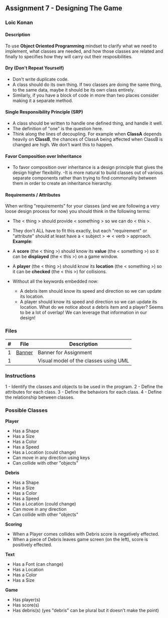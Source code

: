 ## Assignment 7 - Designing The Game

### Loic Konan

#### Description

To use **Object Oriented Programming** mindset to clarify what we need to implement, what classes are needed, and how those classes are related and finally to specifies how they will carry out their resposibilities.

#### Dry (Don't Repeat Yourself)

- Don't write duplicate code.
- A class should do its own thing. If two classes are doing the same thing, to the same data, maybe it should be its own class entirely.
- Similarly, if you have a block of code in more than two places consider making it a separate method.

#### Single Responsibility Principle (SRP)

- A class should be written to handle one defined thing, and handle it well.
- The definition of "one" is the question here.
- Think along the lines of decoupling. For example when **ClassA** depends heavily on **ClassB**, the chances of ClassA being affected when ClassB is changed are high. We don't want this to happen.

#### Favor Composition over Inheritance

- To favor composition over inheritance is a design principle that gives the design higher flexibility.
  -It is more natural to build classes out of various separate components rather than trying to find commonality between them in order to create an inheritance hierarchy.

#### Requirements / Attributes

When writing "requirements" for your classes (and we are following a very loose design process for now) you should think in the following terms:

- The < thing > should provide < something > so we can do < this >.
- They don't ALL have to fit this exactly, but each "requirement" or "attribute" should at least have a < subject > => < verb > approach.
  **Example:**

- A **score** (the < thing >) should know its **value** (the < something >) so it can be **displayed** (the < this >) on a game window.
- A **player** (the < thing >) should know its **location** (the < something >) so it can be **checked** (the < this >) for collisions.
- Without all the keywords embedded now:
  - A debris item should know its speed and direction so we can update its location.
  - A player should know its speed and direction so we can update its location.
  What do we notice about a debris item and a player? Seems to be a lot of overlap! We can leverage that information in our design!

### Files

|  #  | File             | Description                           |
| :-: | ---------------- | ------------------------------------- |
|  1  | [Banner](Banner) | Banner for Assignment                 |
|  1  | []()             | Visual model of the classes using UML |

### Instructions

1 - Identify the classes and objects to be used in the program\.
2 - Define the attributes for each class\.
3 - Define the behaviors for each class\.
4 - Define the relationship between classes\.

### Possible Classes

**Player**

- Has a Shape
- Has a Size
- Has a Color
- Has a Speed
- Has a Location (could change)
- Can move in any direction using keys
- Can collide with other "objects"

**Debris**

- Has a Shape
- Has a Size
- Has a Color
- Has a Speed
- Has a Location (could change)
- Can move in any direction
- Can collide with other "objects"

**Scoring**

- When a Player comes collides with Debris score is negatively effected.
- When a piece of Debris leaves game screen (on the left), score is positively effected.

**Text**

- Has a Font (can change)
- Has a Location
- Has a Color
- Has a Size

**Game**

- Has player(s)
- Has score(s)
- Has debris(s) (yes "debris" can be plural but it doesn't make the point)

